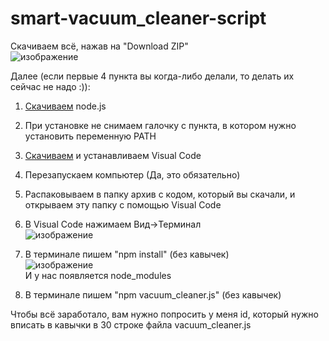 # smart-vacuum_cleaner-script

Скачиваем всё, нажав на "Download ZIP"<br/>
![изображение](https://user-images.githubusercontent.com/52961821/136569276-cf816de4-fb8e-49ef-a7ce-159bec56ded4.png)

Далее (если первые 4 пункта вы когда-либо делали, то делать их сейчас не надо :)):

1. [Скачиваем](https://nodejs.org/ru/) node.js
2. При установке не снимаем галочку с пункта, в котором нужно установить переменную PATH
3. [Скачиваем](https://code.visualstudio.com/) и устанавливаем Visual Code
4. Перезапускаем компьютер (Да, это обязательно)

5. Распаковываем в папку архив с кодом, который вы скачали, и открываем эту папку с помощью Visual Code
6. В Visual Code нажимаем Вид->Терминал<br/>
![изображение](https://user-images.githubusercontent.com/52961821/132914834-5bafa0ab-1449-458b-a344-e75cf8d0794a.png)
7. В терминале пишем "npm install" (без кавычек)<br/>
![изображение](https://user-images.githubusercontent.com/52961821/132917053-1b36e195-2177-4f34-a22a-490075f992ae.png)<br/>
И у нас появляется node_modules<br/>
8. В терминале пишем "npm vacuum_cleaner.js" (без кавычек)

Чтобы всё заработало, вам нужно попросить у меня id, который нужно вписать в кавычки в 30 строке файла vacuum_cleaner.js
